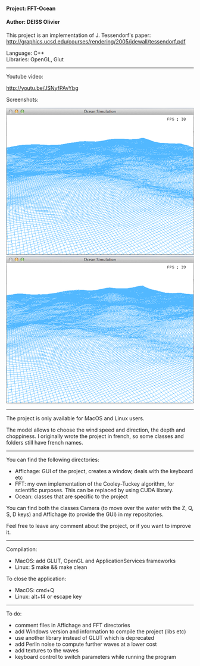 #### Project: FFT-Ocean<br/>
#### Author: DEISS Olivier<br/>

This project is an implementation of J. Tessendorf's paper:
http://graphics.ucsd.edu/courses/rendering/2005/jdewall/tessendorf.pdf

Language: C++<br/>
Libraries: OpenGL, Glut

-----------------------------------------------------------------------------------

Youtube video:

http://youtu.be/JSNyfPAvYbg

Screenshots:

![Screenshot 1](Screenshot%201.png)
![Screenshot 2](Screenshot%202.png)

-----------------------------------------------------------------------------------

The project is only available for MacOS and Linux users.

The model allows to choose the wind speed and direction, the depth and choppiness.
I originally wrote the project in french, so some classes and folders still have french names.

-----------------------------------------------------------------------------------

You can find the following directories:
   - Affichage: GUI of the project, creates a window, deals with the keyboard etc
   - FFT: my own implementation of the Cooley-Tuckey algorithm, for scientific 
           purposes. This can be replaced by using CUDA library.
   - Ocean: classes that are specific to the project

You can find both the classes Camera (to move over the water with the Z, Q, S, D
keys) and Affichage (to provide the GUI) in my repositories.

Feel free to leave any comment about the project, or if you want to improve it.

-----------------------------------------------------------------------------------

Compilation:
   - MacOS: add GLUT, OpenGL and ApplicationServices frameworks
   - Linux: $ make && make clean

To close the application:
   - MacOS: cmd+Q
   - Linux: alt+f4 or escape key

-----------------------------------------------------------------------------------

To do:
   - comment files in Affichage and FFT directories
   - add Windows version and information to compile the project (libs etc)
   - use another library instead of GLUT which is deprecated
   - add Perlin noise to compute further waves at a lower cost
   - add textures to the waves
   - keyboard control to switch parameters while running the program




